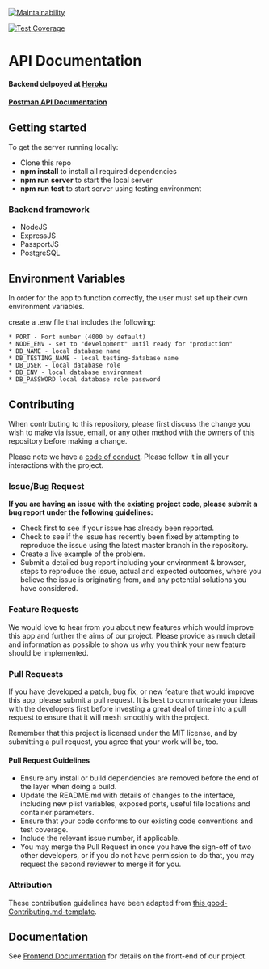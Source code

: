 [![Maintainability](https://api.codeclimate.com/v1/badges/5639a94bef21c852db5f/maintainability)](https://codeclimate.com/github/Lambda-School-Labs/speak-out-be/maintainability)

[![Test Coverage](https://api.codeclimate.com/v1/badges/5639a94bef21c852db5f/test_coverage)](https://codeclimate.com/github/Lambda-School-Labs/speak-out-be/test_coverage)

# API Documentation

#### Backend delpoyed at [Heroku](https://speakout-lambda.herokuapp.com/) <br>
#### [Postman API Documentation](https://documenter.getpostman.com/view/8230639/SWTD8wyQ?version=latest#ab443920-3ba6-46b2-bff9-0de953af9172)

## Getting started

To get the server running locally:

- Clone this repo
- **npm install** to install all required dependencies
- **npm run server** to start the local server
- **npm run test** to start server using testing environment

### Backend framework 

-    NodeJS
-    ExpressJS
-    PassportJS
-    PostgreSQL


## Environment Variables

In order for the app to function correctly, the user must set up their own environment variables.

create a .env file that includes the following:

    * PORT - Port number (4000 by default)
    * NODE_ENV - set to "development" until ready for "production"
    * DB_NAME - local database name
    * DB_TESTING_NAME - local testing-database name
    * DB_USER - local database role
    * DB_ENV - local database environment
    * DB_PASSWORD local database role password 
    
## Contributing

When contributing to this repository, please first discuss the change you wish to make via issue, email, or any other method with the owners of this repository before making a change.

Please note we have a [code of conduct](./code_of_conduct.md). Please follow it in all your interactions with the project.

### Issue/Bug Request

 **If you are having an issue with the existing project code, please submit a bug report under the following guidelines:**
 - Check first to see if your issue has already been reported.
 - Check to see if the issue has recently been fixed by attempting to reproduce the issue using the latest master branch in the repository.
 - Create a live example of the problem.
 - Submit a detailed bug report including your environment & browser, steps to reproduce the issue, actual and expected outcomes,  where you believe the issue is originating from, and any potential solutions you have considered.

### Feature Requests

We would love to hear from you about new features which would improve this app and further the aims of our project. Please provide as much detail and information as possible to show us why you think your new feature should be implemented.

### Pull Requests

If you have developed a patch, bug fix, or new feature that would improve this app, please submit a pull request. It is best to communicate your ideas with the developers first before investing a great deal of time into a pull request to ensure that it will mesh smoothly with the project.

Remember that this project is licensed under the MIT license, and by submitting a pull request, you agree that your work will be, too.

#### Pull Request Guidelines

- Ensure any install or build dependencies are removed before the end of the layer when doing a build.
- Update the README.md with details of changes to the interface, including new plist variables, exposed ports, useful file locations and container parameters.
- Ensure that your code conforms to our existing code conventions and test coverage.
- Include the relevant issue number, if applicable.
- You may merge the Pull Request in once you have the sign-off of two other developers, or if you do not have permission to do that, you may request the second reviewer to merge it for you.

### Attribution

These contribution guidelines have been adapted from [this good-Contributing.md-template](https://gist.github.com/PurpleBooth/b24679402957c63ec426).

## Documentation

See [Frontend Documentation](https://github.com/Lambda-School-Labs/speak-out-fe/blob/master/README.md) for details on the front-end of our project.

